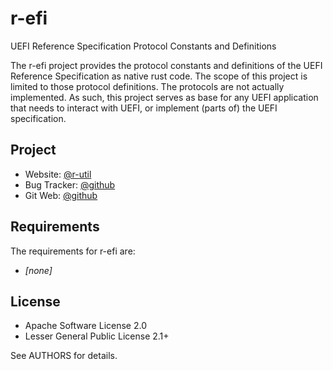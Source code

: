 r-efi
=====

UEFI Reference Specification Protocol Constants and Definitions

The r-efi project provides the protocol constants and definitions of the
UEFI Reference Specification as native rust code. The scope of this project is
limited to those protocol definitions. The protocols are not actually
implemented. As such, this project serves as base for any UEFI application that
needs to interact with UEFI, or implement (parts of) the UEFI specification.

## Project

 * Website: [@r-util](https://r-util.github.io/r-efi)
 * Bug Tracker: [@github](https://github.com/r-util/r-efi/issues)
 * Git Web: [@github](https://github.com/r-util/r-efi)

## Requirements

The requirements for r-efi are:

 * *[none]*

## License

 * Apache Software License 2.0
 * Lesser General Public License 2.1+

See AUTHORS for details.
